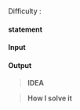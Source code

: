 ### []()

Difficulty : 

#### statement



#### Input



#### Output




>**IDEA**

>**How I solve it**

```python


```



<Goals>

<Results>

<Reasons>

<etc>